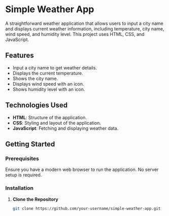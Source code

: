 # Simple Weather App

A straightforward weather application that allows users to input a city name and displays current weather information, including temperature, city name, wind speed, and humidity level. This project uses HTML, CSS, and JavaScript.

## Features

- Input a city name to get weather details.
- Displays the current temperature.
- Shows the city name.
- Displays wind speed with an icon.
- Shows humidity level with an icon.

## Technologies Used

- **HTML**: Structure of the application.
- **CSS**: Styling and layout of the application.
- **JavaScript**: Fetching and displaying weather data.

## Getting Started

### Prerequisites

Ensure you have a modern web browser to run the application. No server setup is required.

### Installation

1. **Clone the Repository**

   ```bash
   git clone https://github.com/your-username/simple-weather-app.git
